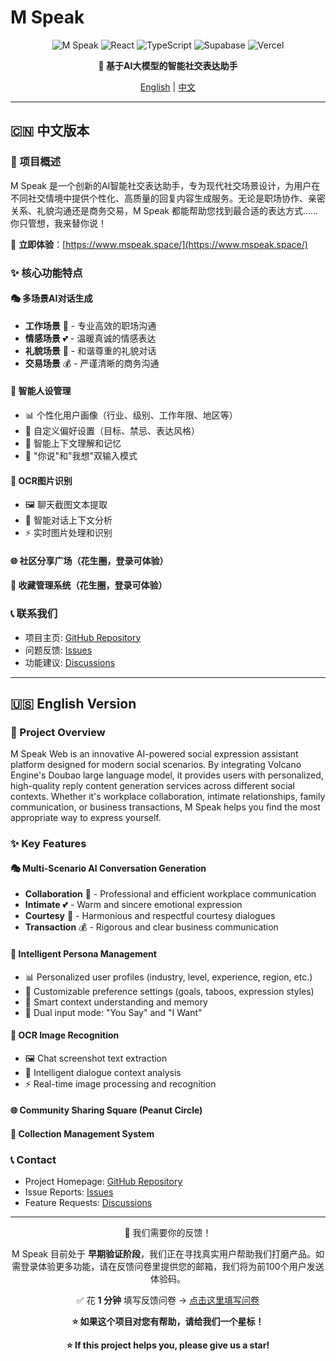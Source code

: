 # M Speak

<div align="center">

![M Speak](https://img.shields.io/badge/M%20Speak-AI%20Social%20Expression%20Assistant-blue?style=for-the-badge)
![React](https://img.shields.io/badge/React-18.3.1-61DAFB?style=flat&logo=react)
![TypeScript](https://img.shields.io/badge/TypeScript-5.6.2-3178C6?style=flat&logo=typescript)
![Supabase](https://img.shields.io/badge/Supabase-Backend-3ECF8E?style=flat&logo=supabase)
![Vercel](https://img.shields.io/badge/Vercel-Deployed-000000?style=flat&logo=vercel)

**🚀 基于AI大模型的智能社交表达助手**

[English](#english) | [中文](#chinese)

</div>

---

## <a id="chinese"></a>🇨🇳 中文版本

### 📖 项目概述

M Speak 是一个创新的AI智能社交表达助手，专为现代社交场景设计，为用户在不同社交情境中提供个性化、高质量的回复内容生成服务。无论是职场协作、亲密关系、礼貌沟通还是商务交易，M Speak 都能帮助您找到最合适的表达方式……你只管想，我来替你说！

🔗 **立即体验**：[https://www.mspeak.space/](https://www.mspeak.space/)

### ✨ 核心功能特点

#### 🎭 多场景AI对话生成

- **工作场景** 💼 - 专业高效的职场沟通
- **情感场景** 💕 - 温暖真诚的情感表达
- **礼貌场景** 👋 - 和谐尊重的礼貌对话
- **交易场景** 💰 - 严谨清晰的商务沟通

#### 🤖 智能人设管理

- 📊 个性化用户画像（行业、级别、工作年限、地区等）
- 🎯 自定义偏好设置（目标、禁忌、表达风格）
- 🔄 智能上下文理解和记忆
- 📝 "你说"和"我想"双输入模式

#### 📸 OCR图片识别

- 🖼️ 聊天截图文本提取
- 📱 智能对话上下文分析
- ⚡ 实时图片处理和识别

#### 🌐 社区分享广场（花生圈，登录可体验）

#### 💾 收藏管理系统（花生圈，登录可体验）

### 📞 联系我们

- 项目主页: [GitHub Repository]([git@github.com:ChiQt/MSpeak.git](https://github.com/ChiQt/MSpeak))
- 问题反馈: [Issues](https://github.com/ChiQt/MSpeak/issues)
- 功能建议: [Discussions](https://github.com/ChiQt/MSpeak/discussions)

---

## <a id="english"></a>🇺🇸 English Version

### 📖 Project Overview

M Speak Web is an innovative AI-powered social expression assistant platform designed for modern social scenarios. By integrating Volcano Engine's Doubao large language model, it provides users with personalized, high-quality reply content generation services across different social contexts. Whether it's workplace collaboration, intimate relationships, family communication, or business transactions, M Speak helps you find the most appropriate way to express yourself.

### ✨ Key Features

#### 🎭 Multi-Scenario AI Conversation Generation

- **Collaboration** 💼 - Professional and efficient workplace communication
- **Intimate** 💕 - Warm and sincere emotional expression
- **Courtesy** 👋 - Harmonious and respectful courtesy dialogues
- **Transaction** 💰 - Rigorous and clear business communication

#### 🤖 Intelligent Persona Management

- 📊 Personalized user profiles (industry, level, experience, region, etc.)
- 🎯 Customizable preference settings (goals, taboos, expression styles)
- 🔄 Smart context understanding and memory
- 📝 Dual input mode: "You Say" and "I Want"

#### 📸 OCR Image Recognition

- 🖼️ Chat screenshot text extraction
- 📱 Intelligent dialogue context analysis
- ⚡ Real-time image processing and recognition

#### 🌐 Community Sharing Square (Peanut Circle)

#### 💾 Collection Management System

### 📞 Contact

- Project Homepage: [GitHub Repository](https://github.com/ChiQt/MSpeak)
- Issue Reports: [Issues](https://github.com/ChiQt/MSpeak/issues)
- Feature Requests: [Discussions](https://github.com/ChiQt/MSpeak/discussions)

---

<div align="center">

🙌 我们需要你的反馈！

M Speak 目前处于 **早期验证阶段**，我们正在寻找真实用户帮助我们打磨产品。如需登录体验更多功能，请在反馈问卷里提供您的邮箱，我们将为前100个用户发送体验码。

✅ 花 **1 分钟** 填写反馈问卷 → [点击这里填写问卷](https://www.wjx.cn/vm/Oxewuwi.aspx# )

**⭐ 如果这个项目对您有帮助，请给我们一个星标！**

**⭐ If this project helps you, please give us a star!**

</div>
